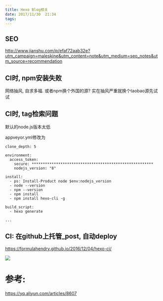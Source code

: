```yaml
---
title: Hexo Blog相关
date: 2017/11/30  21:34
tags:
---
```


## SEO

http://www.jianshu.com/p/efaf72aab32e?utm_campaign=maleskine&utm_content=note&utm_medium=seo_notes&utm_source=recommendation


## CI时, npm安装失败

网络抽风, 自求多福. 
或者npm换个外国的源? 实在抽风严重就换个taobao源先试试

<!-- more -->

## CI时, tag检索问题

默认的node.js版本太低

appveyor.yml修改为

```
clone_depth: 5

environment:
  access_token:
    secure: *******************************************************
    nodejs_version: "8"

install:
  - ps: Install-Product node $env:nodejs_version
  - node --version
  - npm --version
  - npm install
  - npm install hexo-cli -g

build_script:
  - hexo generate

...
```


## CI: 在github上托管_post, 自动deploy


https://formulahendry.github.io/2016/12/04/hexo-ci/

![](http://otivusbsc.bkt.clouddn.com//579ad34f-95ba-4310-81f4-c7bbe0b29c7d)

# 参考:

https://yq.aliyun.com/articles/8607